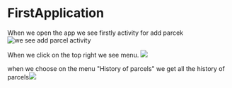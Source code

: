 # FirstApplication
When we open the app we see firstly activity for add parcek![we see add parcel activity](https://firebasestorage.googleapis.com/v0/b/first-application-1b4c2.appspot.com/o/addParcelActivity.png?alt=media&token=8a05a7dc-9fd8-44c2-87eb-4775b0167731)

When we click on the top right we see menu. ![](https://firebasestorage.googleapis.com/v0/b/first-application-1b4c2.appspot.com/o/menuActivity.png?alt=media&token=aaf9a8f4-9647-44ad-8fed-cdd4ef241428)

when we choose on the menu "History of parcels" we get all the history of parcels![](https://firebasestorage.googleapis.com/v0/b/first-application-1b4c2.appspot.com/o/historyParcels.png?alt=media&token=6c9d2125-1774-4c77-89e1-7252cbef3df5)
 
 
